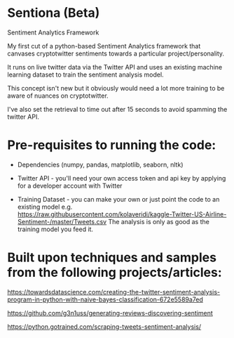 # Sentiona (Beta)
Sentiment Analytics Framework

My first cut of a python-based Sentiment Analytics framework that canvases cryptotwitter sentiments towards a particular project/personality.

It runs on live twitter data via the Twitter API and uses an existing machine learning dataset to train the sentiment analysis model. 

This concept isn't new but it obviously would need a lot more training to be aware of nuances on cryptotwitter.

I've also set the retrieval to time out after 15 seconds to avoid spamming the twitter API.

# Pre-requisites to running the code:

- Dependencies (numpy, pandas, matplotlib, seaborn, nltk)

- Twitter API - you'll need your own access token and api key by applying for a developer account with Twitter

- Training Dataset - you can make your own or just point the code to an existing model e.g. https://raw.githubusercontent.com/kolaveridi/kaggle-Twitter-US-Airline-Sentiment-/master/Tweets.csv
The analysis is only as good as the training model you feed it.


# Built upon techniques and samples from the following projects/articles:

https://towardsdatascience.com/creating-the-twitter-sentiment-analysis-program-in-python-with-naive-bayes-classification-672e5589a7ed

https://github.com/g3n1uss/generating-reviews-discovering-sentiment

https://python.gotrained.com/scraping-tweets-sentiment-analysis/  

